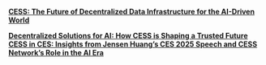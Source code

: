 [**CESS: The Future of Decentralized Data Infrastructure for the AI-Driven World**](CESS-De-Data-Infra-4-AI.md)

[**Decentralized Solutions for AI: How CESS is Shaping a Trusted Future**](How-CESS-is-Shaping-a-Trusted-Future.md)
[**CESS in CES: Insights from Jensen Huang’s CES 2025 Speech and CESS Network’s Role in the AI Era**](CES-CESS-2025.md)
